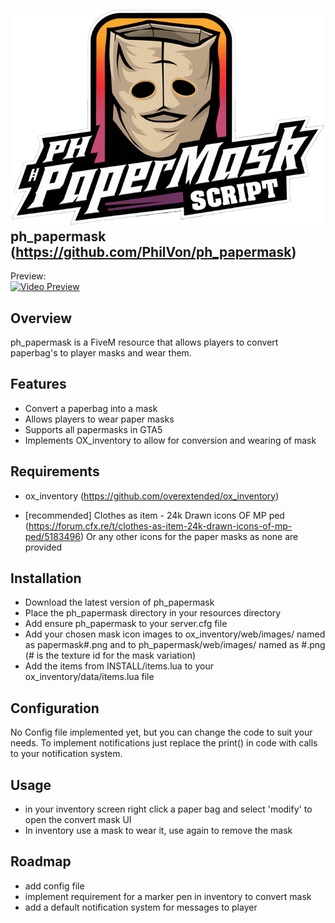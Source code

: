 ![logo](logo.png)  
ph_papermask (https://github.com/PhilVon/ph_papermask)
-----------------
Preview:  
[![Video Preview](https://img.youtube.com/vi/DXTY8z4kkwI/0.jpg)](https://www.youtube.com/watch?v=DXTY8z4kkwI)

Overview
-----------------
ph_papermask is a FiveM resource that allows players to convert paperbag's to player masks and wear them.

Features
-----------------
- Convert a paperbag into a mask
- Allows players to wear paper masks
- Supports all papermasks in GTA5
- Implements OX_inventory to allow for conversion and wearing of mask

Requirements
-----------------
- ox_inventory (https://github.com/overextended/ox_inventory)

- [recommended] Clothes as item - 24k Drawn icons OF MP ped (https://forum.cfx.re/t/clothes-as-item-24k-drawn-icons-of-mp-ped/5183496)
    Or any other icons for the paper masks as none are provided

Installation
-----------------
- Download the latest version of ph_papermask
- Place the ph_papermask directory in your resources directory
- Add ensure ph_papermask to your server.cfg file
- Add your chosen mask icon images to ox_inventory/web/images/ named as papermask#.png and to ph_papermask/web/images/ named as #.png (# is the texture id for the mask variation)
- Add the items from INSTALL/items.lua to your ox_inventory/data/items.lua file

Configuration
-----------------
No Config file implemented yet, but you can change the code to suit your needs.
To implement notifications just replace the print() in code with calls to your notification system.

Usage
-----------------
- in your inventory screen right click a paper bag and select 'modify' to open the convert mask UI
- In inventory use a mask to wear it, use again to remove the mask

Roadmap
-----------------
- add config file
- implement requirement for a marker pen in inventory to convert mask
- add a default notification system for messages to player
